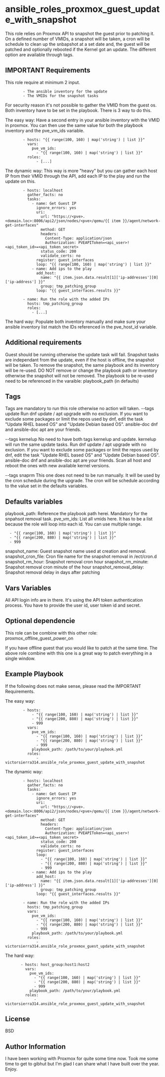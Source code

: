 ansible_roles_proxmox_guest_update_with_snapshot
=========

This role relies on Proxmox API to snapshot the guest prior to patching it.
On a defined number of VMIDs, a snapshot will be taken, a cron will be schedule to clean up the snbapshot at a set date and, the guest will be patched and optionally rebooted if the Kernel got an update.
The different option are available through tags.


IMPORTANT Requirements
------------

This role require at minimum 2 input.
```
        - The ansible inventory for the update
        - The VMIDs for the snapshot tasks
```
For security reason it's not possible to gather the VMID from the guest os. Both inventory have to be set in the playbook.
There is 3 way to do this.

The easy way:
Have a second entry in your ansible inventory with the VMID in proxmox. You can then use the same value for both the playbook inventory and the pve_vm_ids variable.
```
        - hosts: "{{ range(100, 160) | map('string') | list }}"
          vars:
            pve_vm_ids:
              - "{{ range(100, 160) | map('string') | list }}"
          roles:
              - [...]
```

The dynamic way:
This way is more "heavy" but you can gather each host IP from their VMID through the API, add each IP to the play and run the update on this.
```
        - hosts: localhost
          gather_facts: no
          tasks:
            - name: Get Guest IP
              ignore_errors: yes
              uri:
                url: "https://<pve>.<domain.loc>:8006/api2/json/nodes/<pve>/qemu/{{ item }}/agent/network-get-interfaces"
                method: GET
                headers:
                  Content-Type: application/json
                  Authorization: PVEAPIToken=<api_user>!<api_token_id>=<api_token_secret>
                status_code: 200
                validate_certs: no
              register: guest_interfaces
              loop: "{{ range(100, 160) | map('string') | list }}"
            - name: Add ips to the play
              add_host:
                name: "{{ item.json.data.result[1]['ip-addresses'][0]['ip-address'] }}"
                group: tmp_patching_group
              loop: "{{ guest_interfaces.results }}"

        - name: Run the role with the added IPs
          hosts: tmp_patching_group
          roles:
            - [...]
```

The hard way:
Populate both inventory manually and make sure your ansible inventory list match the IDs referenced in the pve_host_id variable.


Additional requirements
------------

Guest should be running otherwise the update task will fail.
Snapshot tasks are independant from the update, even if the host is offline, the snapshot will be taken.
To remove the snapshot, the same playbook and its inventory will be re-used.
DO NOT remove or change the playbook path or inventory otherwise the snapshot will not be removed.
The playbook to be re-used need to be referenced in the varaible: playbook_path (in defaults)


Tags
--------------

Tags are mandatory to run this role otherwise no action will taken.
--tags update
Run dnf update / apt upgrade with no exclusion. If you want to exclude some packages or limit the repos used by dnf, edit the task "Update RHEL based OS" and "Update Debian based OS". ansible-doc dnf and ansible-doc apt are your friends.

--tags kernelup
No need to have both tags kernelup and update. kernelup will run the same update tasks.
Run dnf update / apt upgrade with no exclusion. If you want to exclude some packages or limit the repos used by dnf, edit the task "Update RHEL based OS" and "Update Debian based OS". ansible-doc dnf and ansible-doc apt are your friends.
Scan all host and reboot the ones with new available kernel versions.

--tags snaprm
This one does not need to be run manually. It will be used by the cron schedule during the upgrade.
The cron will be schedule according to the value set in the defaults variables.


Defaults variables
--------------

playbook_path: Reference the playbook path herei. Mandatory for the snpahsot removal task.
pve_vm_ids: List all vmids here. It has to be a list because the role will loop into each id. You can use multiple range.
```
  - "{{ range(100, 160) | map('string') | list }}"
  - "{{ range(200, 880) | map('string') | list }}"
  - 999
```
snapshot_name: Guest snapshot name used at creation and removal.
snapshot_cron_file: Cron file name for the snapshot removal in /ect/cron.d
snapshot_rm_hour: Snapshot removal cron hour
snapshot_rm_minute: Snapshot removal cron minute of the hour
snapshot_removal_delay: Snapshot removal delay in days after patching


Vars Variables
--------------

All API login info are in there.
It's using the API token authentication process. You have to provide the user id, user token id and secret.


Optional dependencie
------------

This role can be combine with this other role:
proxmox_offline_guest_power_on

If you have offline guest that you would like to patch at the same time. The above role combine with this one is a great way to patch everything in a single window.


Example Playbook
----------------

If the following does not make sense, please read the IMPORTANT Requirements.

The easy way:
```
        - hosts:
            - "{{ range(100, 160) | map('string') | list }}"
            - "{{ range(200, 880) | map('string') | list }}"
            - 999
          vars:
            pve_vm_ids:
              - "{{ range(100, 160) | map('string') | list }}"
              - "{{ range(200, 880) | map('string') | list }}"
              - 999
            playbook_path: /path/to/your/playbook.yml
          roles:
              - victorsierra314.ansible_role_proxmox_guest_update_with_snapshot
```

The dynamic way:
```
        - hosts: localhost
          gather_facts: no
          tasks:
            - name: Get Guest IP
              ignore_errors: yes
              uri:
                url: "https://<pve>.<domain.loc>:8006/api2/json/nodes/<pve>/qemu/{{ item }}/agent/network-get-interfaces"
                method: GET
                headers:
                  Content-Type: application/json
                  Authorization: PVEAPIToken=<api_user>!<api_token_id>=<api_token_secret>
                status_code: 200
                validate_certs: no
              register: guest_interfaces
              loop:
                - "{{ range(100, 160) | map('string') | list }}"
                - "{{ range(200, 880) | map('string') | list }}"
                - 999
            - name: Add ips to the play
              add_host:
                name: "{{ item.json.data.result[1]['ip-addresses'][0]['ip-address'] }}"
                group: tmp_patching_group
              loop: "{{ guest_interfaces.results }}"

        - name: Run the role with the added IPs
          hosts: tmp_patching_group
          vars:
            pve_vm_ids:
              - "{{ range(100, 160) | map('string') | list }}"
              - "{{ range(200, 880) | map('string') | list }}"
              - 999
            playbook_path: /path/to/your/playbook.yml
          roles:
              - victorsierra314.ansible_role_proxmox_guest_update_with_snapshot
```

The hard way: 
``` 
       - hosts: host_group:host1:host2 
         vars: 
           pve_vm_ids: 
             - "{{ range(100, 160) | map('string') | list }}" 
             - "{{ range(200, 880) | map('string') | list }}" 
             - 999 
           playbook_path: /path/to/your/playbook.yml 
         roles: 
             - victorsierra314.ansible_role_proxmox_guest_update_with_snapshot 
``` 


License 
------- 

BSD 
 

Author Information 
------------------ 

I have been working with Proxmox for quite some time now. Took me some time to get to gibhut but I'm glad I can share what I have built over the year. Enjoy.
